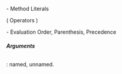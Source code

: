 ﻿\- Method Literals

( Operators )

\- Evaluation Order, Parenthesis, Precedence



###### ***Arguments***
: named, unnamed.

